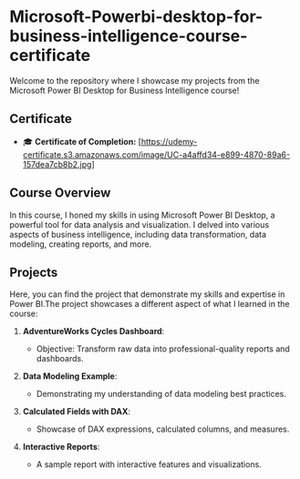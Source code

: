 # Microsoft-Powerbi-desktop-for-business-intelligence-course-certificate
 Welcome to the repository where I showcase my projects from the Microsoft Power BI Desktop for Business Intelligence course! 

## Certificate

- 🎓 **Certificate of Completion:** [https://udemy-certificate.s3.amazonaws.com/image/UC-a4affd34-e899-4870-89a6-157dea7cb8b2.jpg]

## Course Overview

In this course, I honed my skills in using Microsoft Power BI Desktop, a powerful tool for data analysis and visualization. 
I delved into various aspects of business intelligence, including data transformation, data modeling, creating reports, and more.

## Projects

Here, you can find the project that demonstrate my skills and expertise in Power BI.The project showcases a different aspect of what I learned in the course:

1. **AdventureWorks Cycles Dashboard**:
   - Objective: Transform raw data into professional-quality reports and dashboards.

2. **Data Modeling Example**:
   - Demonstrating my understanding of data modeling best practices.

3. **Calculated Fields with DAX**:
   - Showcase of DAX expressions, calculated columns, and measures.

4. **Interactive Reports**:
   - A sample report with interactive features and visualizations.

